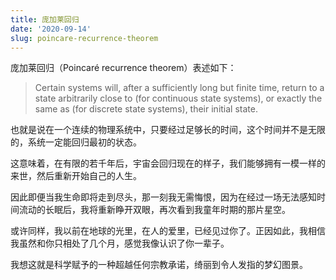 ```yaml
---
title: 庞加莱回归
date: '2020-09-14'
slug: poincare-recurrence-theorem
---
```


庞加莱回归（Poincaré recurrence theorem）表述如下：

> Certain systems will, after a sufficiently long but finite time, return to a state arbitrarily close to (for continuous state systems), or exactly the same as (for discrete state systems), their initial state.

也就是说在一个连续的物理系统中，只要经过足够长的时间，这个时间并不是无限的，系统一定能回归最初的状态。

这意味着，在有限的若千年后，宇宙会回归现在的样子，我们能够拥有一模一样的来世，然后重新开始自己的人生。

因此即便当我生命即将走到尽头，那一刻我无需悔恨，因为在经过一场无法感知时间流动的长眠后，我将重新睁开双眼，再次看到我童年时期的那片星空。

或许同样，我以前在地球的光里，在人的爱里，已经见过你了。正因如此，我相信我虽然和你只相处了几个月，感觉我像认识了你一辈子。

我想这就是科学赋予的一种超越任何宗教承诺，绮丽到令人发指的梦幻图景。
